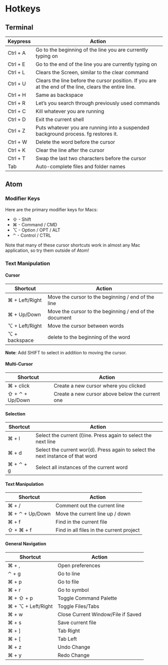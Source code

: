 # Hotkeys

## Terminal


| **Keypress**    | **Action** |
|-----------------|-------------|
|Ctrl + A|  Go to the beginning of the line you are currently typing on
|Ctrl + E|  Go to the end of the line you are currently typing on
|Ctrl + L|  Clears the Screen, similar to the clear command
|Ctrl + U|  Clears the line before the cursor position. If you are at the end of the line, clears the entire line.
|Ctrl + H|  Same as backspace
|Ctrl + R|  Let’s you search through previously used commands
|Ctrl + C|  Kill whatever you are running
|Ctrl + D|  Exit the current shell
|Ctrl + Z|  Puts whatever you are running into a suspended background process. fg restores it.
|Ctrl + W|  Delete the word before the cursor
|Ctrl + K|  Clear the line after the cursor
|Ctrl + T|  Swap the last two characters before the cursor
|Tab    |   Auto-complete files and folder names

## Atom

### Modifier Keys

Here are the primary modifier keys for Macs:

* ⇧ - Shift
* ⌘ - Command / CMD
* ⌥ - Option  / OPT / ALT
* ⌃ - Control / CTRL

Note that many of these cursor shortcuts work in almost any Mac application, so
try them outside of Atom!

### Text Manipulation

#### Cursor

| Shortcut | Action |
|----------|--------|
| ⌘ + Left/Right | Move the cursor to the beginning / end of the line |
| ⌘ + Up/Down | Move the cursor to the beginning / end of the document |
| ⌥ + Left/Right | Move the cursor between words |
| ⌥ + backspace | delete to the beginning of the word |

**Note**: Add SHIFT to select in addition to moving the cursor.

#### Multi-Cursor

| Shortcut | Action |
|----------|--------|
| ⌘ + click | Create a new cursor where you clicked |
| ⇧ + ⌃ + Up/Down | Create a new cursor above below the current one |

#### Selection

| Shortcut | Action |
|----------|--------|
| ⌘ + l | Select the current (l)ine. Press again to select the next line |
| ⌘ + d | Select the current wor(d). Press again to select the next instance of that word |
| ⌘ + ⌃ + g | Select all instances of the current word |

#### Text Manipulation

| Shortcut | Action |
|----------|--------|
| ⌘ + / | Comment out the current line |
| ⌘ + ⌃ + Up/Down | Move the current line up / down |
| ⌘ + f | Find in the current file |
| ⇧ + ⌘ + f | Find in all files in the current project |

#### General Navigation

| Shortcut | Action |
|----------|--------|
| ⌘ + , | Open preferences |
| ⌃ + g | Go to line |
| ⌘ + p | Go to file |
| ⌘ + r | Go to symbol |
| ⌘ + ⇧ + p | Toggle Command Palette |
| ⌘ + ⌥ + Left/Right | Toggle Files/Tabs | 
| ⌘ + w | Close Current Window/File if Saved |
| ⌘ + s | Save current file |
| ⌘ + ] | Tab Right | 
| ⌘ + [ | Tab Left |
| ⌘ + z | Undo Change |
| ⌘ + y | Redo Change |
